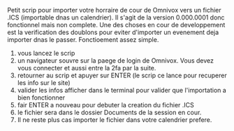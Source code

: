 Petit scrip pour importer votre horraire de cour de Omnivox vers un fichier .ICS (importable dnas un calendrier).
Il s'agit de la version 0.000.0001 donc fonctionnel mais non complete. Une des choses en cour de developpement est la verification des doublons pour eviter d'importer un evenement deja importer dnas le passer.
Fonctioement assez simple.
1. vous lancez le scrip
2. un navigateur souvre sur la paege de login de Omnivox. Vous devez vous connecter et aussi entre la 2fa par la suite.
3. retourner au scrip et apuyer sur ENTER (le scrip ce lance pour recuperer les info sur le site)
4. valider les infos afficher dans le terminal pour valider que l'importation a bien fonctionner
5. fair ENTER a nouveau pour debuter la creation du fichier .ICS
6. le fichier sera dans le dossier Documents de la session en cour.
7. Il ne reste plus cas importer le fichier dans votre calendrier prefere.
